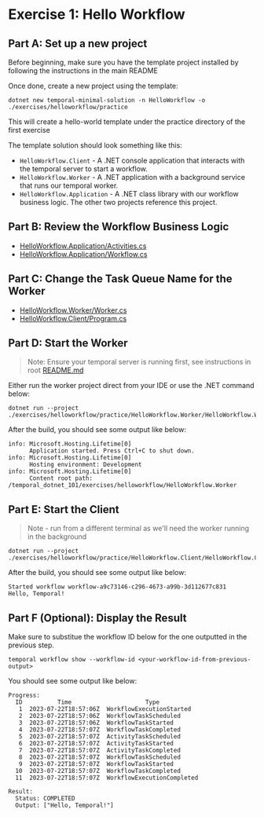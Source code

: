 # Exercise 1: Hello Workflow

## Part A: Set up a new project

Before beginning, make sure you have the template project installed by following the instructions in the main README

Once done, create a new project using the template:

```command
dotnet new temporal-minimal-solution -n HelloWorkflow -o ./exercises/helloworkflow/practice
```

This will create a hello-world template under the practice directory of the first exercise

The template solution should look something like this:

- `HelloWorkflow.Client` - A .NET console application that interacts with the temporal server to start a workflow.
- `HelloWorkflow.Worker` - A .NET application with a background service that runs our temporal worker.
- `HelloWorkflow.Application` - A .NET class library with our workflow business logic. The other two projects reference this project.

## Part B: Review the Workflow Business Logic

- [HelloWorkflow.Application/Activities.cs](./practice/HelloWorkflow.Application/Activities.cs)
- [HelloWorkflow.Application/Workflow.cs](./practice/HelloWorkflow.Application/Workflow.cs)

## Part C: Change the Task Queue Name for the Worker

- [HelloWorkflow.Worker/Worker.cs](./practice/HelloWorkflow.Worker/Worker.cs)
- [HelloWorkflow.Client/Program.cs](./practice/HelloWorkflow.Client/Program.cs)

## Part D: Start the Worker

> Note: Ensure your temporal server is running first, see instructions in root [README.md](../../README.md)

Either run the worker project direct from your IDE or use the .NET command below:

```command
dotnet run --project ./exercises/helloworkflow/practice/HelloWorkflow.Worker/HelloWorkflow.Worker.csproj
```

After the build, you should see some output like below:

```
info: Microsoft.Hosting.Lifetime[0]
      Application started. Press Ctrl+C to shut down.
info: Microsoft.Hosting.Lifetime[0]
      Hosting environment: Development
info: Microsoft.Hosting.Lifetime[0]
      Content root path: /temporal_dotnet_101/exercises/helloworkflow/HelloWorkflow.Worker
```

## Part E: Start the Client

> Note - run from a different terminal as we'll need the worker running in the background

```command
dotnet run --project ./exercises/helloworkflow/practice/HelloWorkflow.Client/HelloWorkflow.Client.csproj
```

After the build, you should see some output like below:

```
Started workflow workflow-a9c73146-c296-4673-a99b-3d112677c831
Hello, Temporal!
```

## Part F (Optional): Display the Result

Make sure to substitue the workflow ID below for the one outputted in the previous step.

```command
temporal workflow show --workflow-id <your-workflow-id-from-previous-output>
```

You should see some output like below:

```
Progress:
  ID          Time                     Type
   1  2023-07-22T18:57:06Z  WorkflowExecutionStarted
   2  2023-07-22T18:57:06Z  WorkflowTaskScheduled
   3  2023-07-22T18:57:06Z  WorkflowTaskStarted
   4  2023-07-22T18:57:07Z  WorkflowTaskCompleted
   5  2023-07-22T18:57:07Z  ActivityTaskScheduled
   6  2023-07-22T18:57:07Z  ActivityTaskStarted
   7  2023-07-22T18:57:07Z  ActivityTaskCompleted
   8  2023-07-22T18:57:07Z  WorkflowTaskScheduled
   9  2023-07-22T18:57:07Z  WorkflowTaskStarted
  10  2023-07-22T18:57:07Z  WorkflowTaskCompleted
  11  2023-07-22T18:57:07Z  WorkflowExecutionCompleted

Result:
  Status: COMPLETED
  Output: ["Hello, Temporal!"]
```
